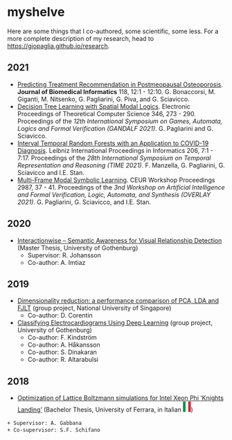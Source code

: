 # myshelve
Here are some things that I co-authored, some scientific, some less.
For a more complete description of my research, head to https://giopaglia.github.io/research.

## 2021
- [Predicting Treatment Recommendation in Postmeopausal Osteoporosis](jbi2021.pdf). <strong>Journal of Biomedical Informatics</strong> 118, 12:1 - 12:10. G. Bonaccorsi, M. Giganti, M. Nitsenko, G. Pagliarini, G. Piva, and G. Sciavicco.
- [Decision Tree Learning with Spatial Modal Logics](gandalf2021.pdf). Electronic Proceedings of Theoretical Computer Science 346, 273 - 290.	Proceedings of the <em>12th International Symposium on Games, Automata, Logics and Formal Verification (GANDALF 2021)</em>. G. Pagliarini and G. Sciavicco.
- [Interval Temporal Random Forests with an Application to COVID-19 Diagnosis](LIPIcs-TIME-2021-7.pdf). Leibniz International Proceedings in Informatics 206, 7:1 - 7:17. Proceedings of the <em>28th International Symposium on Temporal Representation and Reasoning (TIME 2021)</em>. F. Manzella, G. Pagliarini, G. Sciavicco and I.E. Stan.
- [Multi-Frame Modal Symbolic Learning](overlay2021.pdf). CEUR Workshop Proceedings 2987, 37 - 41. Proceedings of the <em>3nd Workshop on Artificial Intelligence and Formal Verification, Logic, Automata, and Synthesis (OVERLAY 2021)</em>. G. Pagliarini, G. Sciavicco, and I.E. Stan.

## 2020
- [Interactionwise &ndash; Semantic Awareness for Visual Relationship Detection](thesis-master-interactionwise-vrd-unife.pdf) (Master Thesis, University of Gothenburg)
	+ Supervisor: R. Johansson
	+ Co-author: A. Imtiaz

## 2019
- [Dimensionality reduction: a performance comparison of PCA, LDA and FJLT](algorithms-dim-reduction-comparison.pdf) (group project, National University of Singapore)
	+ Co-author: D. Corentin
- [Classifying Electrocardiograms Using Deep Learning](intro-to-ai-ecg-deep-learning.pdf) (group project, University of Gothenburg)
	+ Co-author: F. Kindström
	+ Co-author: A. Håkansson
	+ Co-author: S. Dinakaran
	+ Co-author: R. Altarabulsi

## 2018
- [Optimization of Lattice Boltzmann simulations for Intel Xeon Phi ‘Knights Landing’](thesis-bachelor-lattice-boltzmann-unife-[it].pdf) (Bachelor Thesis, University of Ferrara, in Italian <img src="assets/it.svg" alt="" data-canonical-src="assets/it.svg" width="18" height="24" />)
<!-- <img src="assets/it.svg" alt="" data-canonical-src="assets/it.svg" width=".8em" height="1.07em" /> -->
<!-- - ![](assets/it.svg =9x12) -->
	+ Supervisor: A. Gabbana
	+ Co-supervisor: S.F. Schifano
